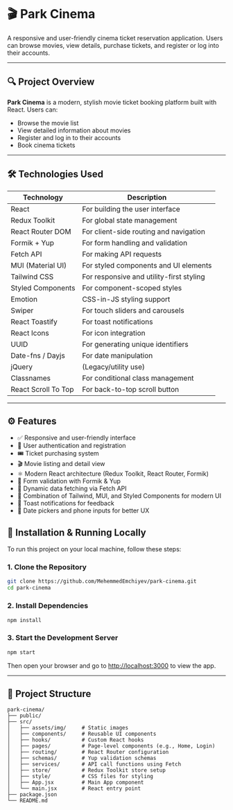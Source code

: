 # 🎬 Park Cinema

A responsive and user-friendly cinema ticket reservation application. Users can browse movies, view details, purchase tickets, and register or log into their accounts.

---

## 🔍 Project Overview

**Park Cinema** is a modern, stylish movie ticket booking platform built with React. Users can:

* Browse the movie list
* View detailed information about movies
* Register and log in to their accounts
* Book cinema tickets

---

## 🛠️ Technologies Used

| Technology          | Description                              |
| ------------------- | ---------------------------------------- |
| React               | For building the user interface          |
| Redux Toolkit       | For global state management              |
| React Router DOM    | For client-side routing and navigation   |
| Formik + Yup        | For form handling and validation         |
| Fetch API           | For making API requests                  |
| MUI (Material UI)   | For styled components and UI elements    |
| Tailwind CSS        | For responsive and utility-first styling |
| Styled Components   | For component-scoped styles              |
| Emotion             | CSS-in-JS styling support                |
| Swiper              | For touch sliders and carousels          |
| React Toastify      | For toast notifications                  |
| React Icons         | For icon integration                     |
| UUID                | For generating unique identifiers        |
| Date-fns / Dayjs    | For date manipulation                    |
| jQuery              | (Legacy/utility use)                     |
| Classnames          | For conditional class management         |
| React Scroll To Top | For back-to-top scroll button            |

---

## ⚙️ Features

* ✅ Responsive and user-friendly interface
* 🔐 User authentication and registration
* 🎟️ Ticket purchasing system
* 🎬 Movie listing and detail view
* ⚛️ Modern React architecture (Redux Toolkit, React Router, Formik)
* 🧪 Form validation with Formik & Yup
* 📡 Dynamic data fetching via Fetch API
* 🎨 Combination of Tailwind, MUI, and Styled Components for modern UI
* 🔔 Toast notifications for feedback
* 📆 Date pickers and phone inputs for better UX

## 🚀 Installation & Running Locally

To run this project on your local machine, follow these steps:

### 1. Clone the Repository

```bash
git clone https://github.com/MehemmedEmchiyev/park-cinema.git
cd park-cinema
```

### 2. Install Dependencies

```bash
npm install
```

### 3. Start the Development Server

```bash
npm start
```

Then open your browser and go to [http://localhost:3000](http://localhost:3000) to view the app.

---

## 📁 Project Structure

```
park-cinema/
├── public/
├── src/
│   ├── assets/img/     # Static images
│   ├── components/     # Reusable UI components
│   ├── hooks/          # Custom React hooks
│   ├── pages/          # Page-level components (e.g., Home, Login)
│   ├── routing/        # React Router configuration
│   ├── schemas/        # Yup validation schemas
│   ├── services/       # API call functions using Fetch
│   ├── store/          # Redux Toolkit store setup
│   ├── style/          # CSS files for styling
│   ├── App.jsx         # Main App component
│   └── main.jsx        # React entry point
├── package.json
└── README.md
```

